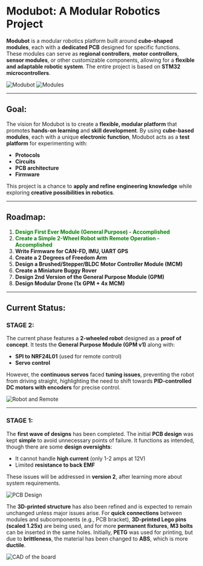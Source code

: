 # **Modubot: A Modular Robotics Project**

**Modubot** is a modular robotics platform built around **cube-shaped modules**, each with a **dedicated PCB** designed for specific functions. These modules can serve as **regional controllers**, **motor controllers**, **sensor modules**, or other customizable components, allowing for a **flexible and adaptable robotic system**. The entire project is based on **STM32 microcontrollers**.

![Modubot](modubot_image1.jpg) ![Modules](modubot_image2.jpg)

---

## **Goal:**

The vision for Modubot is to create a **flexible, modular platform** that promotes **hands-on learning** and **skill development**. By using **cube-based modules**, each with a unique **electronic function**, Modubot acts as a **test platform** for experimenting with:

- **Protocols**
- **Circuits**
- **PCB architecture**
- **Firmware**

This project is a chance to **apply and refine engineering knowledge** while exploring **creative possibilities in robotics**.

---

## **Roadmap:**

1. **<span style="color:green;">Design First Ever Module (General Purpose) - Accomplished</span>**
2. **<span style="color:green;">Create a Simple 2-Wheel Robot with Remote Operation - Accomplished</span>**
3. **Write Firmware for CAN-FD, IMU, UART GPS**
4. **Create a 2 Degrees of Freedom Arm**
5. **Design a Brushed/Stepper/BLDC Motor Controller Module (MCM)**
6. **Create a Miniature Buggy Rover**
7. **Design 2nd Version of the General Purpose Module (GPM)**
8. **Design Modular Drone (1x GPM + 4x MCM)**

---

## **Current Status:**

### **STAGE 2:**
The current phase features a **2-wheeled robot** designed as a **proof of concept**. It tests the **General Purpose Module (GPM v1)** along with:

- **SPI to NRF24L01** (used for remote control)
- **Servo control**

However, the **continuous servos** faced **tuning issues**, preventing the robot from driving straight, highlighting the need to shift towards **PID-controlled DC motors with encoders** for precise control.

![Robot and Remote](robot_image.jpg)

---

### **STAGE 1:**
The **first wave of designs** has been completed. The initial **PCB design** was kept **simple** to avoid unnecessary points of failure. It functions as intended, though there are some **design oversights**:

- It cannot handle **high current** (only 1-2 amps at 12V)
- Limited **resistance to back EMF**

These issues will be addressed in **version 2**, after learning more about system requirements.

![PCB Design](pcb_image.jpg)

The **3D-printed structure** has also been refined and is expected to remain unchanged unless major issues arise. For **quick connections** between modules and subcomponents (e.g., PCB bracket), **3D-printed Lego pins (scaled 1.25x)** are being used, and for more **permanent fixtures**, **M3 bolts** can be inserted in the same holes. Initially, **PETG** was used for printing, but due to **brittleness**, the material has been changed to **ABS**, which is more **ductile**.

![CAD of the board](cad_image.jpg)
